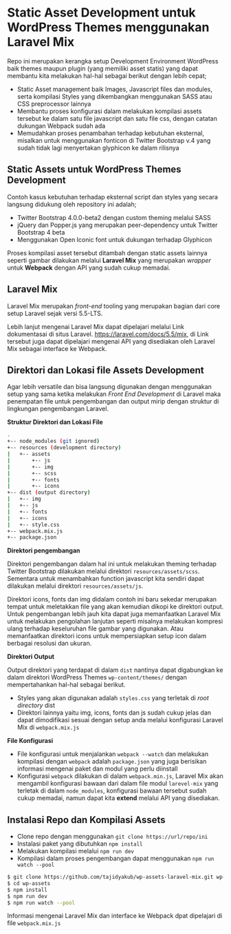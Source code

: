 # Static Asset Development untuk WordPress Themes menggunakan Laravel Mix

Repo ini merupakan kerangka setup Development Environment WordPress baik themes maupun plugin (yang memiliki asset statis) yang dapat membantu kita melakukan hal-hal sebagai berikut dengan lebih cepat;

* Static Asset management baik Images, Javascript files dan modules, serta kompilasi Styles yang dikembangkan menggunakan SASS atau CSS preprocessor lainnya
* Membantu proses konfigurasi dalam melakukan kompilasi assets tersebut ke dalam satu file javascript dan satu file css, dengan catatan dukungan Webpack sudah ada
* Memudahkan proses penambahan terhadap kebutuhan eksternal, misalkan untuk menggunakan fonticon di Twitter Bootstrap v.4 yang sudah tidak lagi menyertakan glyphicon ke dalam rilisnya

## Static Assets untuk WordPress Themes Development

Contoh kasus kebutuhan terhadap eksternal script dan styles yang secara langsung didukung oleh repository ini adalah;

* Twitter Bootstrap 4.0.0-beta2 dengan custom theming melalui SASS
* jQuery dan Popper.js yang merupakan peer-dependency untuk Twitter Bootstrap 4 beta
* Menggunakan Open Iconic font untuk dukungan terhadap Glyphicon

Proses kompilasi asset tersebut ditambah dengan static assets lainnya seperti gambar dilakukan melalui **Laravel Mix** yang merupakan *wrapper* untuk **Webpack** dengan API yang sudah cukup memadai.

## Laravel Mix

Laravel Mix merupakan *front-end* tooling yang merupakan bagian dari core setup Laravel sejak versi 5.5-LTS.

Lebih lanjut mengenai Laravel Mix dapat dipelajari melalui Link dokumentasai di situs Laravel. https://laravel.com/docs/5.5/mix, di Link tersebut juga dapat dipelajari mengenai API yang disediakan oleh Laravel Mix sebagai interface ke Webpack.

## Direktori dan Lokasi file Assets Development

Agar lebih versatile dan bisa langsung digunakan dengan menggunakan setup yang sama ketika melakukan *Front End Development* di Laravel maka penempatan file untuk pengembangan dan output mirip dengan struktur di lingkungan pengembangan Laravel.

**Struktur Direktori dan Lokasi File**

``` bash
.
+-- node_modules (git ignored)
+-- resources (development directory)
|	+-- assets
|		+-- js
|		+-- img
|		+-- scss
|		+-- fonts
|		+-- icons
+-- dist (output directory)
|	+-- img
|	+-- js
|	+-- fonts
|	+-- icons
|	+-- style.css
+-- webpack.mix.js
+-- package.json
```

**Direktori pengembangan**

Direktori pengembangan dalam hal ini untuk melakukan theming terhadap Twitter Bootstrap dilakukan melalui direktori `resources/assets/scss`. Sementara untuk menambahkan function javascript kita sendiri dapat dilakukan melalui direktori `resources/assets/js`.

Direktori icons, fonts dan img didalam contoh ini baru sekedar merupakan tempat untuk meletakkan file yang akan kemudian dikopi ke direktori output. Untuk pengembangan lebih jauh kita dapat juga memanfaatkan Laravel Mix untuk melakukan pengolahan lanjutan seperti misalnya melakukan kompresi ulang terhadap keseluruhan file gambar yang digunakan. Atau memanfaatkan direktori icons untuk mempersiapkan setup icon dalam berbagai resolusi dan ukuran.

**Direktori Output**

Output direktori yang terdapat di dalam `dist` nantinya dapat digabungkan ke dalam direktori WordPress Themes `wp-content/themes/` dengan mempertahankan hal-hal sebagai berikut.

* Styles yang akan digunakan adalah `styles.css` yang terletak di *root directory* dist
* Direktori lainnya yaitu img, icons, fonts dan js sudah cukup jelas dan dapat dimodifikasi sesuai dengan setup anda melalui konfigurasi Laravel Mix di `webpack.mix.js`

**File Konfigurasi**

* File konfigurasi untuk menjalankan `webpack --watch` dan melakukan kompilasi dengan `webpack` adalah `package.json` yang juga berisikan informasi mengenai paket dan modul yang perlu diinstall
* Konfigurasi `webpack` dilakukan di dalam `webpack.min.js`, Laravel Mix akan mengambil konfigurasi bawaan dari dalam file modul `larevel-mix` yang terletak di dalam `node_modules`, konfigurasi bawaan tersebut sudah cukup memadai, namun dapat kita **extend** melalui API yang disediakan.

## Instalasi Repo dan Kompilasi Assets

* Clone repo dengan menggunakan `git clone https://url/repo/ini`
* Instalasi paket yang dibutuhkan `npm install`
* Melakukan kompilasi melalui `npm run dev`
* Kompilasi dalam proses pengembangan dapat menggunakan `npm run watch --pool`

``` bash
$ git clone https://github.com/tajidyakub/wp-assets-laravel-mix.git wp-assets
$ cd wp-assets
$ npm install
$ npm run dev
$ npm run watch --pool
```
Informasi mengenai Laravel Mix dan interface ke Webpack dpat dipelajari di file `webpack.mix.js`

